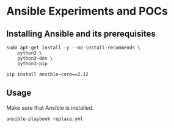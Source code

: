 # Ansible Experiments and POCs

## Installing Ansible and its prerequisites

```
sudo apt-get install -y --no-install-recommends \
    python3 \
    python3-dev \
    python3-pip

pip install ansible-core==2.12
```

## Usage

Make sure that Ansible is installed.

```bash
ansible-playbook replace.yml
```
